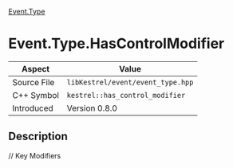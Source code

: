 [Event.Type](index)
# Event.Type.HasControlModifier
| Aspect | Value |
| --- | --- |
| Source File | `libKestrel/event/event_type.hpp` |
| C++ Symbol | `kestrel::has_control_modifier` |
| Introduced | Version 0.8.0 |
## Description
// Key Modifiers
